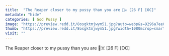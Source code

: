 ```yaml
---
title:  "The Reaper closer to my pussy than you are 🥺☠️ [26 F] [OC]"
metadate: "hide"
categories: [ God Pussy ]
image: "https://preview.redd.it/8osgktmjwym51.jpg?auto=webp&s=9296a7ee04082102e37e6b6ee95de9ac83f39cf1"
thumb: "https://preview.redd.it/8osgktmjwym51.jpg?width=1080&crop=smart&auto=webp&s=45c94e3fd07d5c38ca914483585ec753f0abdaf5"
visit: ""
---
```

The Reaper closer to my pussy than you are 🥺☠️ [26 F] [OC]
